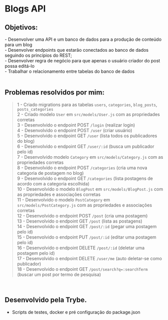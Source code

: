 <!-- Olá, Tryber!
Esse é apenas um arquivo inicial para o README do seu projeto.
É essencial que você preencha esse documento por conta própria, ok?
Não deixe de usar nossas dicas de escrita de README de projetos, e deixe sua criatividade brilhar!
:warning: IMPORTANTE: você precisa deixar nítido:


- quais arquivos/pastas foram desenvolvidos por você;

- quais arquivos/pastas foram desenvolvidos por outra pessoa estudante;

- quais arquivos/pastas foram desenvolvidos pela Trybe. -->

# Blogs API

## Objetivos:
<section>
- Desenvolver uma API e um banco de dados para a produção de conteúdo para um blog
</br> - Desenvolver endpoints que estarão conectados ao banco de dados seguindo os princípios do REST;
</br> - Desenvolver regra de negócio para que apenas o usuário criador do post possa editá-lo
</br> - Trabalhar o relacionamento entre tabelas do banco de dados

</section>

</br>

## Problemas resolvidos por mim:

>1 - Criado migrations para as tabelas `users`, `categories`, `blog_posts`, `posts_categories`
</br> 2 - Criado modelo `User` em `src/models/User.js` com as propriedades corretas
</br> 3 - Desenvolvido o endpoint POST `/login` (realizar login)
</br> 4 - Desenvolvido o endpoint POST `/user` (criar usuário)
</br> 5 - Desenvolvido o endpoint GET `/user` (lista todos os publicadores do blog)
</br> 6 - Desenvolvido o endpoint GET `/user/:id` (busca um publicador pelo id)
</br> 7 - Desenvolvido modelo `Category` em `src/models/Category.js` com as propriedades corretas
</br> 8 - Desenvolvido o endpoint POST `/categories` (cria uma nova categoria de postagem no blog)
</br> 9 - Desenvolvido o endpoint GET `/categories` (lista postagens de acordo com a categoria escolhida)
</br> 10 - Desenvolvido o modelo `BlogPost` em `src/models/BlogPost.js` com as propriedades e associações corretas
</br> 11 - Desenvolvido o modelo `PostCategory` em `src/models/PostCategory.js` com as propriedades e associações corretas
</br> 12 - Desenvolvido o endpoint POST `/post` (cria uma postagem)
</br> 13 - Desenvolvido o endpoint GET `/post` (lista as postagens)
</br> 14 - Desenvolvido o endpoint GET `/post/:id` (pegar uma postagem pelo id)
</br> 15 - Desenvolvido o endpoint PUT `/post/:id` (editar uma postagem pelo id)
</br> 16 - Desenvolvido o endpoint DELETE `/post/:id` (deletar uma postagem pelo id)
</br> 17 - Desenvolvido o endpoint DELETE `/user/me` (auto deletar-se como publicador)
</br> 18 - Desenvolvido o endpoint GET `/post/search?q=:searchTerm` (buscar um post por termo de pesquisa)


</br>

## Desenvolvido pela Trybe.
- Scripts de testes, docker e pré configuração do package.json


<!-- ## Preview:

 <img src="images/preview.png" width="900px" > -->



